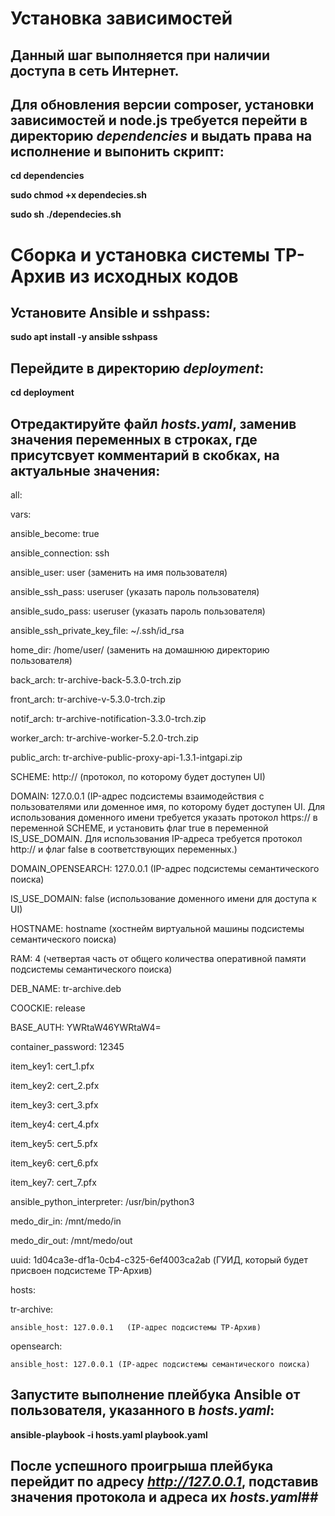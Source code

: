 # Установка зависимостей #

## Данный шаг выполняется при наличии доступа в сеть Интернет. ##

## Для обновления версии composer, установки зависимостей и node.js требуется перейти в директорию *dependencies* и выдать права на исполнение и выпонить скрипт: ##

**cd dependencies**

**sudo chmod +x dependecies.sh**

**sudo sh ./dependecies.sh**

# Сборка и установка системы ТР-Архив из исходных кодов #

## Установите Ansible и sshpass: ##

**sudo apt install -y ansible sshpass**

## Перейдите в директорию *deployment*: ##

**cd deployment**

## Отредактируйте файл *hosts.yaml*, заменив значения переменных в строках, где присутсвует комментарий в скобках, на актуальные значения: ##

all:
  
vars:
    
ansible_become: true
  
ansible_connection: ssh
  
ansible_user: user  (заменить на имя пользователя)
    
ansible_ssh_pass: useruser  (указать пароль пользователя)
    
ansible_sudo_pass: useruser  (указать пароль пользователя)
    
ansible_ssh_private_key_file: ~/.ssh/id_rsa
    
home_dir: /home/user/   (заменить на домашнюю директорию пользователя)
    
back_arch: tr-archive-back-5.3.0-trch.zip
    
front_arch: tr-archive-v-5.3.0-trch.zip
    
notif_arch: tr-archive-notification-3.3.0-trch.zip
    
worker_arch: tr-archive-worker-5.2.0-trch.zip
    
public_arch: tr-archive-public-proxy-api-1.3.1-intgapi.zip
    
SCHEME: http:// (протокол, по которому будет доступен UI)
    
DOMAIN: 127.0.0.1   (IP-адрес подсистемы взаимодействия с пользователями или доменное имя, по которому будет доступен UI. Для использования доменного имени требуется указать протокол https:// в переменной SCHEME, и установить флаг true в переменной IS_USE_DOMAIN. Для использования IP-адреса требуется протокол http:// и флаг false в соответствующих переменных.)
    
DOMAIN_OPENSEARCH: 127.0.0.1 (IP-адрес подсистемы семантического поиска)
    
IS_USE_DOMAIN: false    (использование доменного имени для доступа к UI)
    
HOSTNAME: hostname  (хостнейм виртуальной машины подсистемы семантического поиска)
    
RAM: 4  (четвертая часть от общего количества оперативной памяти подсистемы семантического поиска)
    
DEB_NAME: tr-archive.deb
    
COOCKIE: release
    
BASE_AUTH: YWRtaW46YWRtaW4=
    
container_password: 12345
    
item_key1: cert_1.pfx
    
item_key2: cert_2.pfx
    
item_key3: cert_3.pfx
   
item_key4: cert_4.pfx
    
item_key5: cert_5.pfx
    
item_key6: cert_6.pfx
    
item_key7: cert_7.pfx
    
ansible_python_interpreter: /usr/bin/python3
    
medo_dir_in: /mnt/medo/in
    
medo_dir_out: /mnt/medo/out
    
uuid: 1d04ca3e-df1a-0cb4-c325-6ef4003ca2ab  (ГУИД, который будет присвоен подсистеме ТР-Архив)
  
hosts:
    
tr-archive:
    
    ansible_host: 127.0.0.1   (IP-адрес подсистемы ТР-Архив)
    
opensearch:
    
    ansible_host: 127.0.0.1 (IP-адрес подсистемы семантического поиска)

## Запустите выполнение плейбука Ansible от пользователя, указанного в *hosts.yaml*: ##

**ansible-playbook -i hosts.yaml playbook.yaml**

## После успешного проигрыша плейбука перейдит по адресу *http://127.0.0.1*, подставив значения протокола и адреса их *hosts.yaml*##